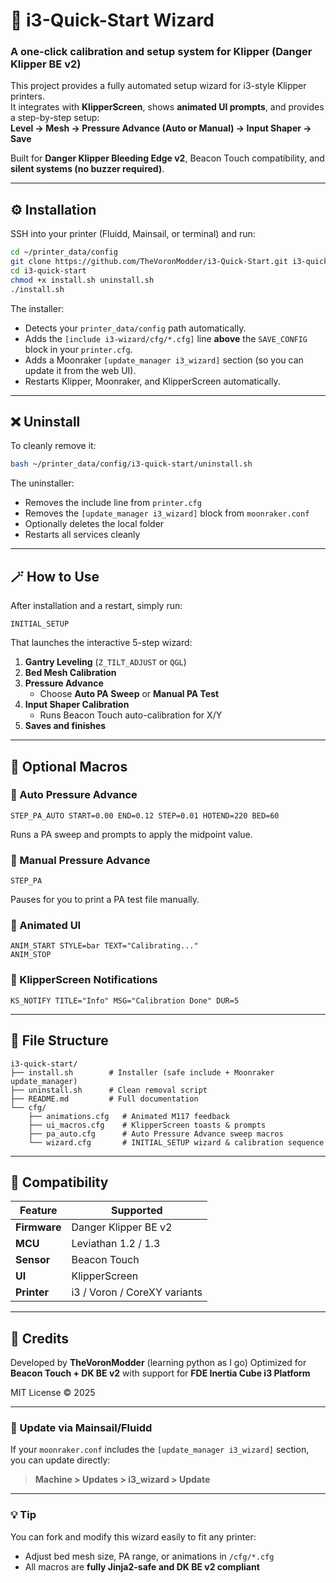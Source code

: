 


# 🧩 i3-Quick-Start Wizard
### A one-click calibration and setup system for Klipper (Danger Klipper BE v2)

This project provides a fully automated setup wizard for i3-style Klipper printers.  
It integrates with **KlipperScreen**, shows **animated UI prompts**, and provides a step-by-step setup:  
**Level → Mesh → Pressure Advance (Auto or Manual) → Input Shaper → Save**

Built for **Danger Klipper Bleeding Edge v2**, Beacon Touch compatibility, and **silent systems (no buzzer required)**.

---

## ⚙️ Installation

SSH into your printer (Fluidd, Mainsail, or terminal) and run:

```bash
cd ~/printer_data/config
git clone https://github.com/TheVoronModder/i3-Quick-Start.git i3-quick-start
cd i3-quick-start
chmod +x install.sh uninstall.sh
./install.sh
```

The installer:
- Detects your `printer_data/config` path automatically.
- Adds the `[include i3-wizard/cfg/*.cfg]` line **above** the `SAVE_CONFIG` block in your `printer.cfg`.
- Adds a Moonraker `[update_manager i3_wizard]` section (so you can update it from the web UI).
- Restarts Klipper, Moonraker, and KlipperScreen automatically.

---

## ❌ Uninstall

To cleanly remove it:
```bash
bash ~/printer_data/config/i3-quick-start/uninstall.sh
```

The uninstaller:
- Removes the include line from `printer.cfg`
- Removes the `[update_manager i3_wizard]` block from `moonraker.conf`
- Optionally deletes the local folder  
- Restarts all services cleanly

---

## 🪄 How to Use

After installation and a restart, simply run:

```gcode
INITIAL_SETUP
```

That launches the interactive 5-step wizard:
1. **Gantry Leveling** (`Z_TILT_ADJUST` or `QGL`)
2. **Bed Mesh Calibration**
3. **Pressure Advance**
   - Choose **Auto PA Sweep** or **Manual PA Test**
4. **Input Shaper Calibration**
   - Runs Beacon Touch auto-calibration for X/Y
5. **Saves and finishes**

---

## 🧠 Optional Macros

### 🔹 Auto Pressure Advance
```gcode
STEP_PA_AUTO START=0.00 END=0.12 STEP=0.01 HOTEND=220 BED=60
```
Runs a PA sweep and prompts to apply the midpoint value.

### 🔹 Manual Pressure Advance
```gcode
STEP_PA
```
Pauses for you to print a PA test file manually.

### 🔹 Animated UI
```gcode
ANIM_START STYLE=bar TEXT="Calibrating..."
ANIM_STOP
```

### 🔹 KlipperScreen Notifications
```gcode
KS_NOTIFY TITLE="Info" MSG="Calibration Done" DUR=5
```

---

## 📁 File Structure

```
i3-quick-start/
├── install.sh        # Installer (safe include + Moonraker update_manager)
├── uninstall.sh      # Clean removal script
├── README.md         # Full documentation
└── cfg/
    ├── animations.cfg   # Animated M117 feedback
    ├── ui_macros.cfg    # KlipperScreen toasts & prompts
    ├── pa_auto.cfg      # Auto Pressure Advance sweep macros
    └── wizard.cfg       # INITIAL_SETUP wizard & calibration sequence
```

---

## 🧩 Compatibility
| Feature | Supported |
|----------|------------|
| **Firmware** | Danger Klipper BE v2 |
| **MCU** | Leviathan 1.2 / 1.3 |
| **Sensor** | Beacon Touch |
| **UI** | KlipperScreen |
| **Printer** | i3 / Voron / CoreXY variants |

---

## 🧱 Credits
Developed by **TheVoronModder** (learning python as I go)
Optimized for **Beacon Touch + DK BE v2** with support for **FDE Inertia Cube i3 Platform**

MIT License © 2025

---

### 🔗 Update via Mainsail/Fluidd
If your `moonraker.conf` includes the `[update_manager i3_wizard]` section, you can update directly:
> **Machine > Updates > i3_wizard > Update**

---

### 💡 Tip
You can fork and modify this wizard easily to fit any printer:
- Adjust bed mesh size, PA range, or animations in `/cfg/*.cfg`
- All macros are **fully Jinja2-safe and DK BE v2 compliant**
